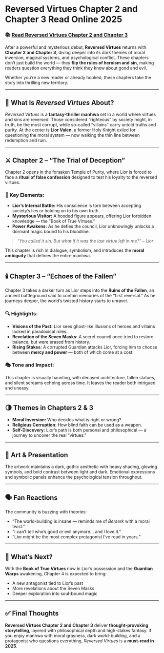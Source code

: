 # Reversed Virtues Chapter 2 and Chapter 3 Read Online 2025
<h3>📚 <a href="https://video2leaks.com/" rel="nofollow noopener noreferrer" target="_blank">Read Reversed Virtues Chapter 2 and Chapter 3</a></h3>

After a powerful and mysterious debut, **Reversed Virtues** returns with **Chapter 2 and Chapter 3**, diving deeper into its dark themes of moral inversion, magical systems, and psychological conflict. These chapters don’t just build the world — they **flip the rules of heroism and sin**, making readers question everything they think they know about good and evil.

Whether you’re a new reader or already hooked, these chapters take the story into thrilling new territory.

---

## 📘 What Is *Reversed Virtues* About?

*Reversed Virtues* is a **fantasy-thriller manhwa** set in a world where virtues and sins are reversed. Those considered “righteous” by society might, in truth, be the most corrupt, while so-called “villains” carry untold truths and purity. At the center is **Lior Valen**, a former Holy Knight exiled for questioning the moral system — now walking the thin line between redemption and ruin.

---

## ⚔️ Chapter 2 – “The Trial of Deception”

Chapter 2 opens in the forsaken Temple of Purity, where Lior is forced to face a **ritual of false confession** designed to test his loyalty to the reversed virtues.

### 🧩 Key Elements:

* **Lior’s Internal Battle:** His conscience is torn between accepting society’s lies or holding on to his own truth.
* **Mysterious Visitor:** A hooded figure appears, offering Lior forbidden knowledge — the “Book of True Virtues.”
* **Power Awakens:** As he defies the council, Lior unknowingly unlocks a dormant magic bound to his bloodline.

> *“You called it sin. But what if it was the last virtue left in me?” – Lior*

This chapter is rich in dialogue, symbolism, and introduces the **moral ambiguity** that defines the entire manhwa.

---

## 🕯️ Chapter 3 – “Echoes of the Fallen”

Chapter 3 takes a darker turn as Lior steps into the **Ruins of the Fallen**, an ancient battleground said to contain memories of the “first reversal.” As he journeys deeper, the world’s twisted history starts to unravel.

### 🔍 Highlights:

* **Visions of the Past:** Lior sees ghost-like illusions of heroes and villains locked in paradoxical roles.
* **Revelation of the Seven Masks:** A secret council once tried to restore balance, but were erased from history.
* **Rising Stakes:** A corrupted Guardian attacks Lior, forcing him to choose between **mercy and power** — both of which come at a cost.

### 🎭 Tone and Impact:

This chapter is visually haunting, with decayed architecture, fallen statues, and silent screams echoing across time. It leaves the reader both intrigued and uneasy.

---

## 🌗 Themes in Chapters 2 & 3

* **Moral Inversion:** Who decides what is right or wrong?
* **Religious Corruption:** How blind faith can be used as a weapon.
* **Self-Discovery:** Lior’s path is both personal and philosophical — a journey to uncover the real “virtues.”

---

## 🎨 Art & Presentation

The artwork maintains a dark, gothic aesthetic with heavy shading, glowing symbols, and bold contrast between light and dark. Emotional expressions and symbolic panels enhance the psychological tension throughout.

---

## 🗣️ Fan Reactions

The community is buzzing with theories:

* “The world-building is insane — reminds me of *Berserk* with a moral twist.”
* “I can’t tell who’s good or evil anymore… and I love it.”
* “Lior might be the most complex protagonist I’ve read in years.”

---

## 🔮 What’s Next?

With the **Book of True Virtues** now in Lior’s possession and the **Guardian Warps** awakening, Chapter 4 is expected to bring:

* A new antagonist tied to Lior’s past
* More revelations about the Seven Masks
* Deeper exploration into soul-bound magic

---

## ✅ Final Thoughts

**Reversed Virtues Chapter 2 and Chapter 3** deliver **thought-provoking storytelling**, layered with philosophical depth and high-stakes fantasy. If you enjoy manhwa with moral grayness, dark world-building, and a protagonist who questions everything, *Reversed Virtues* is a **must-read in 2025**.

